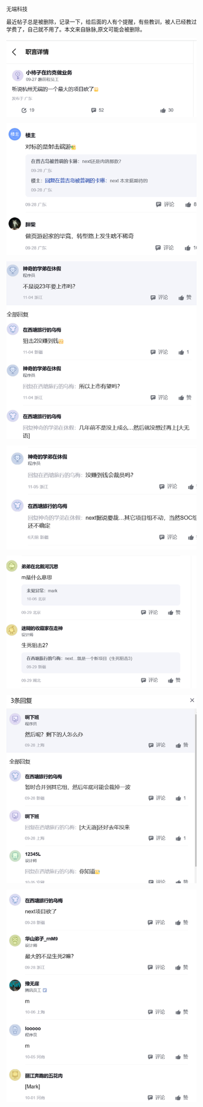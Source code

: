 无端科技



最近帖子总是被删除，记录一下，给后面的人有个提醒，有些教训，被人已经教过学费了，自己就不用了。本文来自脉脉,原文可能会被删除。

![image-20221113012141915](https://raw.githubusercontent.com/bupingshi/picture/main/image/202211130121460.png)

![image-20221113012157021](https://raw.githubusercontent.com/bupingshi/picture/main/image/202211130121161.png)

![image-20221113012211483](https://raw.githubusercontent.com/bupingshi/picture/main/image/202211130122041.png)

![image-20221113012222688](https://raw.githubusercontent.com/bupingshi/picture/main/image/202211130122787.png)

![image-20221113012239748](https://raw.githubusercontent.com/bupingshi/picture/main/image/202211130122854.png)

![image-20221113012251820](https://raw.githubusercontent.com/bupingshi/picture/main/image/202211130122910.png)

![image-20221113012307785](https://raw.githubusercontent.com/bupingshi/picture/main/image/202211130123441.png)